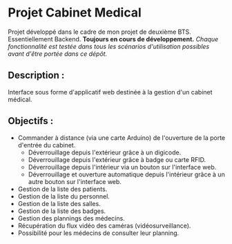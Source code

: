 # Projet Cabinet Medical
Projet développé dans le cadre de mon projet de deuxième BTS. Essentiellement Backend.
**Toujours en cours de développement.**
<i>Chaque fonctionnalité est testée dans tous les scénarios d'utilisation possibles avant d'être portée dans ce dépôt.</i>

## Description :
Interface sous forme d'applicatif web destinée à la gestion d'un cabinet médical.

## Objectifs :
- Commander à distance (via une carte Arduino) de l'ouverture de la porte d'entrée du cabinet.
    - Déverrouillage depuis l'extérieur grâce à un digicode.
    - Déverrouillage depuis l'extérieur grâce à badge ou carte RFID.
    - Déverrouillage depuis l'intérieur via un bouton sur l'interface web.
    - Déverrouillage et ouverture automatique depuis l'intérieur grâce à un autre bouton sur l'interface web.
- Gestion de la liste des patients.
- Gestion de la liste du personnel.
- Gestion de la liste des salles.
- Gestion de la liste des badges.
- Gestion des plannings des médecins.
- Récupération du flux vidéo des caméras (vidéosurveillance).
- Possibilité pour les médecins de consulter leur planning.
